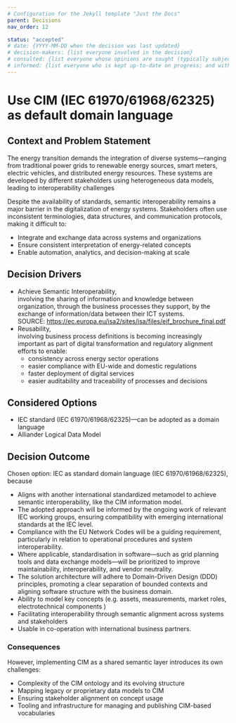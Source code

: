 ```yaml
---
# Configuration for the Jekyll template "Just the Docs"
parent: Decisions
nav_order: 12

status: "accepted"
# date: {YYYY-MM-DD when the decision was last updated}
# decision-makers: {list everyone involved in the decision}
# consulted: {list everyone whose opinions are sought (typically subject-matter experts); and with whom there is a two-way communication}
# informed: {list everyone who is kept up-to-date on progress; and with whom there is a one-way communication}
---
```


<!-- markdownlint-disable-next-line MD025 -->

# Use CIM (IEC 61970/61968/62325) as default domain language

## Context and Problem Statement

The energy transition demands the integration of diverse systems—ranging from traditional power grids to renewable
energy sources, smart meters, electric vehicles, and distributed energy resources. These systems are developed by
different stakeholders using heterogeneous data models, leading to interoperability challenges

Despite the availability of standards, semantic interoperability remains a major barrier in the digitalization of energy
systems. Stakeholders often use inconsistent terminologies, data structures, and communication protocols, making it
difficult to:

* Integrate and exchange data across systems and organizations
* Ensure consistent interpretation of energy-related concepts
* Enable automation, analytics, and decision-making at scale

## Decision Drivers

* Achieve Semantic Interoperability,<br>involving the sharing of information and knowledge between organization, through
  the business processes they support, by the exchange of information/data between their ICT systems. </br>
  SOURCE: https://ec.europa.eu/isa2/sites/isa/files/eif_brochure_final.pdf
* Reusability, <br>involving business process definitions is becoming increasingly important as part of digital
  transformation and regulatory alignment efforts to enable:
    * consistency across energy sector operations
    * easier compliance with EU-wide and domestic regulations
    * faster deployment of digital services
    * easier auditability and traceability of processes and decisions

## Considered Options

* IEC standard (IEC 61970/61968/62325)—can be adopted as a domain language
* Alliander Logical Data Model

## Decision Outcome

Chosen option: IEC as standard domain language (IEC 61970/61968/62325), because

* Aligns with another international standardized metamodel to achieve semantic interoperability, like the CIM
  information model.
* The adopted approach will be informed by the ongoing work of relevant IEC working groups, ensuring compatibility with
  emerging international standards at the IEC level.
* Compliance with the EU Network Codes will be a guiding requirement, particularly in relation to operational procedures
  and system interoperability.
* Where applicable, standardisation in software—such as grid planning tools and data exchange models—will be prioritized
  to improve maintainability, interoperability, and vendor neutrality.
* The solution architecture will adhere to Domain-Driven Design (DDD) principles, promoting a clear separation of bounded contexts and aligning software structure with the
  business domain.
* Ability to model key concepts (e.g. assets, measurements, market roles, electrotechnical components )
* Facilitating interoperability through semantic alignment across systems and stakeholders
* Usable in co-operation with international business partners.

### Consequences

However, implementing CIM as a shared semantic layer introduces its own challenges:

* Complexity of the CIM ontology and its evolving structure
* Mapping legacy or proprietary data models to CIM
* Ensuring stakeholder alignment on concept usage
* Tooling and infrastructure for managing and publishing CIM-based vocabularies
